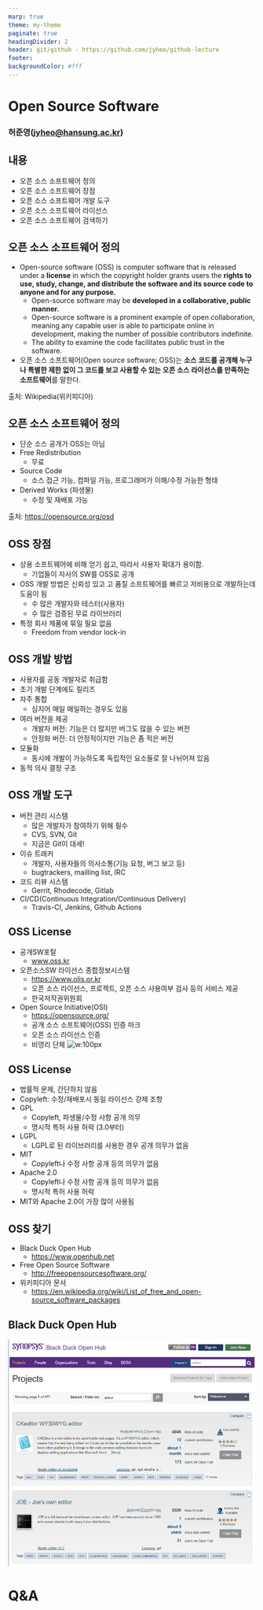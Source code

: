 ```yaml
---
marp: true
theme: my-theme
paginate: true
headingDivider: 2
header: git/github - https://github.com/jyheo/github-lecture
footer: 
backgroundColor: #fff
---
```


# Open Source Software
<!-- _class: lead -->
### 허준영(jyheo@hansung.ac.kr)


## 내용
- 오픈 소스 소프트웨어 정의
- 오픈 소스 소프트웨어 장점
- 오픈 소스 소프트웨어 개발 도구
- 오픈 소스 소프트웨어 라이선스
- 오픈 소스 소프트웨어 검색하기


## 오픈 소스 소프트웨어 정의
- Open-source software (OSS) is computer software that is released under a **license** in which the copyright holder grants users the **rights to use, study, change, and distribute the software and its source code to anyone and for any purpose.**
	- Open-source software may be **developed in a collaborative, public manner.** 
	- Open-source software is a prominent example of open collaboration, meaning any capable user is able to participate online in development, making the number of possible contributors indefinite. 
	- The ability to examine the code facilitates public trust in the software.
- 오픈 소스 소프트웨어(Open source software; OSS)는 **소스 코드를 공개해 누구나 특별한 제한 없이 그 코드를 보고 사용할 수 있는 오픈 소스 라이선스를 만족하는 소프트웨어**를 말한다. 

출처: Wikipedia(위키피디아)


## 오픈 소스 소프트웨어 정의
- 단순 소스 공개가 OSS는 아님
- Free Redistribution
	- 무료
- Source Code
	- 소스 접근 가능, 컴파일 가능, 프로그래머가 이해/수정 가능한 형태
- Derived Works (파생물)
	- 수정 및 재배포 가능

출처: https://opensource.org/osd


## OSS 장점
- 상용 소프트웨어에 비해 얻기 쉽고, 따라서 사용자 확대가 용이함.
	- 기업들이 자사의 SW를 OSS로 공개
- OSS 개발 방법은 신뢰성 있고 고 품질 소프트웨어를 빠르고 저비용으로 개발하는데 도움이 됨
	- 수 많은 개발자와 테스터(사용자)
	- 수 많은 검증된 무료 라이브러리
- 특정 회사 제품에 묶일 필요 없음
	- Freedom from vendor lock-in


## OSS 개발 방법
- 사용자를 공동 개발자로 취급함
- 초기 개발 단계에도 릴리즈
- 자주 통합
	- 심지어 매일 매일하는 경우도 있음
- 여러 버전을 제공
	- 개발자 버전: 기능은 더 많지만 버그도 많을 수 있는 버전
	- 안정화 버전: 더 안정적이지만 기능은 좀 적은 버전
- 모듈화
	- 동시에 개발이 가능하도록 독립적인 요소들로 잘 나뉘어져 있음
- 동적 의사 결정 구조


## OSS 개발 도구
- 버전 관리 시스템
	- 많은 개발자가 참여하기 위해 필수
	- CVS, SVN, Git
	- 지금은 Git이 대세!
- 이슈 트래커
	- 개발자, 사용자들의 의사소통(기능 요청, 버그 보고 등)
	- bugtrackers, mailling list, IRC
- 코드 리뷰 시스템
	- Gerrit, Rhodecode, Gitlab
- CI/CD(Continuous Integration/Continuous Delivery)
	- Travis-CI, Jenkins, Github Actions
	

## OSS License
- 공개SW포탈
	- www.oss.kr
- 오픈소스SW 라이선스 종합정보시스템
	- https://www.olis.or.kr
	- 오픈 소스 라이선스, 프로젝트, 오픈 소스 사용여부 검사 등의 서비스 제공
	- 한국저작권위원회
- Open Source Initiative(OSI)
	- https://opensource.org/
	- 공개 소스 소프트웨어(OSS) 인증 마크
	- 오픈 소스 라이선스 인증
	- 비영리 단체
	![w:100px](images/osi.png)


## OSS License
- 법률적 문제, 간단하지 않음
- Copyleft: 수정/재배포시 동일 라이선스 강제 조항
- GPL
	- Copyleft, 파생물/수정 사항 공개 의무
	- 명시적 특허 사용 허락 (3.0부터)
- LGPL
	- LGPL로 된 라이브러리를 사용한 경우 공개 의무가 없음
- MIT
	- Copyleft나 수정 사항 공개 등의 의무가 없음
- Apache 2.0
	- Copyleft나 수정 사항 공개 등의 의무가 없음
	- 명시적 특허 사용 허락
- MIT와 Apache 2.0이 가장 많이 사용됨


## OSS 찾기
- Black Duck Open Hub
	- https://www.openhub.net
- Free Open Source Software
	- http://freeopensourcesoftware.org/
- 위키피디아 문서
	- https://en.wikipedia.org/wiki/List_of_free_and_open-source_software_packages


## Black Duck Open Hub
![](images/blackduck2.png)


# Q&A
<!-- _class: lead -->